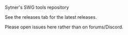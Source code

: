 Sytner's SWG tools repository

See the releases tab for the latest releases.

Please open issues here rather than on forums/Discord.

